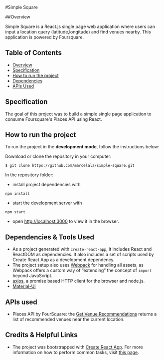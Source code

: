 #Simple Square

##Overview

Simple Square is a React.js single page web application where users can input a location query (latitude,longitude) and find venues nearby. This application is powered by Foursquare.

## Table of Contents

* [Overview](#overview)
* [Specification](#specification)
* [How to run the project](#how-to-run-the-project)
* [Dependencies](#dependencies-&-tools-used)
* [APIs Used](#apis-used)

## Specification

The goal of this project was to build a simple single page application to consume Foursquare's Places API using React.
## How to run the project

To run the project in the **development mode**, follow the instructions below: 

Download or clone the repository in your computer:
```
$ git clone https://github.com/marcelala/simple-square.git
```

In the repository folder: 
* install project dependencies with 
```
npm install
```
* start the development server with 
```
npm start
```
* open [http://localhost:3000](http://localhost:3000) to view it in the browser.

## Dependencies & Tools Used

* As a project generated with `create-react-app`, it includes React and ReactDOM as dependencies. It also includes a set of scripts used by Create React App as a development dependency.
* The project setup also uses [Webpack](https://webpack.js.org/) for handling all assets, as Webpack offers a custom way of “extending” the concept of `import` beyond JavaScript.
* [axios](https://github.com/axios/axios), a promise based HTTP client for the browser and node.js.
* [Material-UI](https://github.com/mui-org/material-ui)
## APIs used
* Places API by FourSquare: the [Get Venue Recommendations](https://developer.foursquare.com/docs/api/venues/explore) returns a list of recommended venues near the current location.
## Credits & Helpful Links

* The project was bootstrapped with [Create React App](https://github.com/facebookincubator/create-react-app). For more information on how to perform common tasks, visit [this page](https://github.com/facebookincubator/create-react-app/blob/master/packages/react-scripts/template/README.md).

